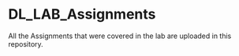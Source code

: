 # DL_LAB_Assignments
All the Assignments that were covered in the lab are uploaded in this repository.
